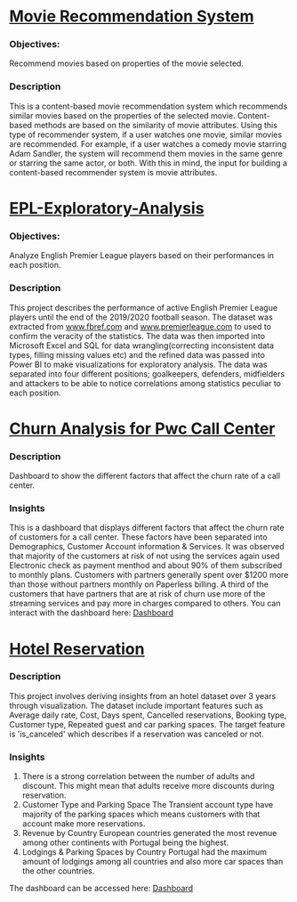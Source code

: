 # [Movie Recommendation System](https://github.com/husainridwan/movie-recommendation-system)

### Objectives:
Recommend movies based on properties of the movie selected.

### Description
This is a content-based movie recommendation system which recommends similar movies based on the properties of the selected movie.
Content-based methods are based on the similarity of movie attributes. Using this type of recommender system, if a user watches one movie, similar movies are recommended. For example, if a user watches a comedy movie starring Adam Sandler, the system will recommend them movies in the same genre or starring the same actor, or both. With this in mind, the input for building a content-based recommender system is movie attributes.


# [EPL-Exploratory-Analysis](https://github.com/husainridwan/EPL-Exploratory-Analysis)

### Objectives:
Analyze English Premier League players based on their performances in each position.

### Description
This project describes the performance of active English Premier League players until the end of the 2019/2020 football season.
The dataset was extracted from www.fbref.com and www.premierleague.com to used to confirm the veracity of the statistics.
The data was then imported into Microsoft Excel and SQL for data wrangling(correcting inconsistent data types, filling missing values etc) and the refined
data was passed into Power BI to make visualizations for exploratory analysis. The data was separated into four different positions; goalkeepers, defenders,
midfielders and attackers to be able to notice correlations among statistics peculiar to each position.

# [Churn Analysis for Pwc Call Center](https://github.com/husainridwan/churn-analysis)

### Description
Dashboard to show the different factors that affect the churn rate of a call center.

### Insights
This is a dashboard that displays different factors that affect the churn rate of customers for a call center. These factors have been separated into Demographics, 
Customer Account information & Services. 
It was observed that majority of the customers at risk of not using the services again used Electronic check as payment menthod and about 90% of them subscribed to 
monthly plans. Customers with partners generally spent over $1200 more than those without partners monthly on Paperless billing.
A third of the customers that have partners that are at risk of churn use more of the streaming services and pay more in charges compared to others. You can interact with the dashboard here: 
[Dashboard](https://app.powerbi.com/view?r=eyJrIjoiMDMxZDVlMjYtZTE2Yy00ZWYzLWE4OWItOGFiMTkwZWQ0NmEzIiwidCI6ImFjYjY3YTYyLTRiOWQtNDhjZS04MmM0LTYyYjlmMjE2YjM5NyJ9)

# [Hotel Reservation](https://github.com/husainridwan/Hotel-Reservation)

### Description
This project involves deriving insights from an hotel dataset over 3 years through visualization. 
The dataset include important features such as Average daily rate, Cost, Days spent, Cancelled reservations, Booking type, Customer type, Repeated guest and car parking spaces. The target feature is 'is_canceled' which describes if a reservation was canceled or not.

### Insights
1. There is a strong correlation between the number of adults and discount.
This might mean that adults receive more discounts during reservation.
2. Customer Type and Parking Space
The Transient account type have majority of the parking spaces which means customers with that account make more reservations.
3. Revenue by Country
European countries generated the most revenue among other continents with Portugal being the highest.
4. Lodgings & Parking Spaces by Country
Portugal had the maximum amount of lodgings among all countries and also more car spaces than the other countries.

The dashboard can be accessed here: [Dashboard](https://app.powerbi.com/view?r=eyJrIjoiNzA3ZGFiZDQtOTJhNi00MDczLTg0MzktNDkxZThmZGE4NzNhIiwidCI6ImFjYjY3YTYyLTRiOWQtNDhjZS04MmM0LTYyYjlmMjE2YjM5NyJ9)
